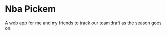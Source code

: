 Nba Pickem
==================

A web app for me and my friends to track our team draft as the season goes on.
